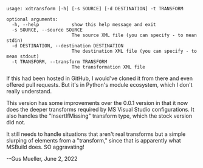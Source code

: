 ```
usage: xdtransform [-h] [-s SOURCE] [-d DESTINATION] -t TRANSFORM

optional arguments:
  -h, --help            show this help message and exit
  -s SOURCE, --source SOURCE
                        The source XML file (you can specify - to mean stdin)
  -d DESTINATION, --destination DESTINATION
                        The destination XML file (you can specify - to mean stdout)
  -t TRANSFORM, --transform TRANSFORM
                        The transformation XML file
```

If this had been hosted in GitHub, I would've cloned it from there and even offered pull requests.  But it's in Python's module ecosystem, which I don't really understand.

This version has some improvements over the 0.0.1 version in that it now does the deeper transforms required by MS Visual Studio configurations.
It also handles the "InsertIfMissing" transform type, which the stock version did not.

It still needs to handle situations that aren't real transforms but a simple slurping of elements from a "transform," since that is apparently what MSBuild does. SO aggravating!

--Gus Mueller, June 2, 2022
